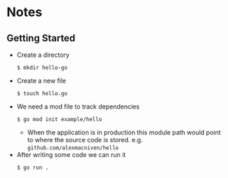 # Notes
## Getting Started
- Create a directory
  ```
  $ mkdir hello-go
  ```
- Create a new file
  ```
  $ touch hello.go
  ```
- We need a mod file to track dependencies
  ```
  $ go mod init example/hello
  ```
  - When the application is in production this module path would point to where the source code is stored. e.g. `github.com/alexmacniven/hello`
- After writing some code we can run it
  ```
  $ go run .
  ```